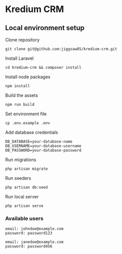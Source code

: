 # Kredium CRM

## Local environment setup

Clone repository
```
git clone git@github.com:jiggsaw85/kredium-crm.git
```

Install Laravel
```
cd kredium-crm && composer install
```

Install node packages
```
npm install
```

Build the assets
```
npm run build
```

Set environment file
```
cp .env.example .env
```

Add database credentials
```
DB_DATABASE=your-database-name
DB_USERNAME=your-database-username
DB_PASSWORD=your-database-password
```

Run migrations
```
php artisan migrate
```

Run seeders
```
php artisan db:seed
```

Run local server
```
php artisan serve
```

### Available users
```
email: johndoe@example.com
password: password123
```
```
email: janedoe@example.com
password: password456
```
